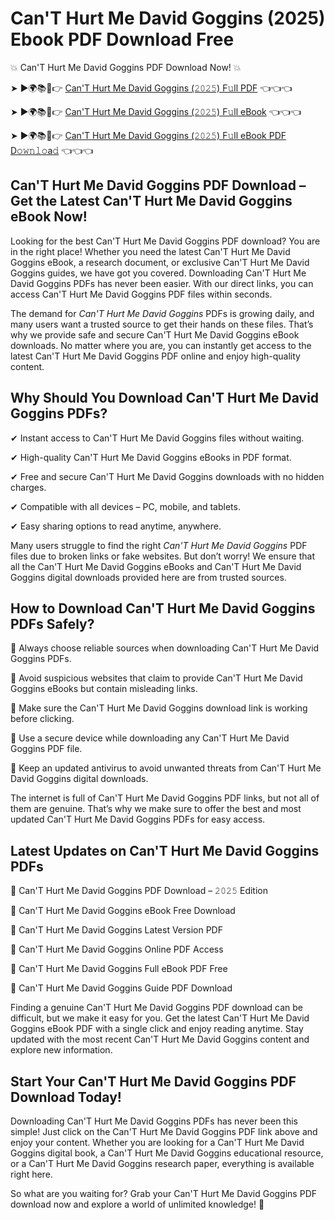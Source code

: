 # Can'T Hurt Me David Goggins (2025) Ebook PDF Download Free

💥 Can'T Hurt Me David Goggins PDF Download Now! 💥

➤ ►🌍📚📱👉 [Can'T Hurt Me David Goggins (𝟸𝟶𝟸𝟻) F𝚞ll PDF](https://getpdf.xyz/cant-hurt-me-david-goggins) 👈👈👈


➤ ►🌍📚📱👉 [Can'T Hurt Me David Goggins (𝟸𝟶𝟸𝟻) F𝚞ll eBook](https://getpdf.xyz/cant-hurt-me-david-goggins) 👈👈👈


➤ ►🌍📚📱👉 [Can'T Hurt Me David Goggins (𝟸𝟶𝟸𝟻) F𝚞ll eBook PDF D𝚘𝚠𝚗𝚕𝚘a𝚍](https://getpdf.xyz/cant-hurt-me-david-goggins) 👈👈👈


## Can'T Hurt Me David Goggins PDF Download – Get the Latest Can'T Hurt Me David Goggins eBook Now!

Looking for the best Can'T Hurt Me David Goggins PDF download? You are in the right place! Whether you need the latest Can'T Hurt Me David Goggins eBook, a research document, or exclusive Can'T Hurt Me David Goggins guides, we have got you covered. Downloading Can'T Hurt Me David Goggins PDFs has never been easier. With our direct links, you can access Can'T Hurt Me David Goggins PDF files within seconds.

The demand for *Can'T Hurt Me David Goggins* PDFs is growing daily, and many users want a trusted source to get their hands on these files. That’s why we provide safe and secure Can'T Hurt Me David Goggins eBook downloads. No matter where you are, you can instantly get access to the latest Can'T Hurt Me David Goggins PDF online and enjoy high-quality content.

## Why Should You Download Can'T Hurt Me David Goggins PDFs?

✔ Instant access to Can'T Hurt Me David Goggins files without waiting.

✔ High-quality Can'T Hurt Me David Goggins eBooks in PDF format.

✔ Free and secure Can'T Hurt Me David Goggins downloads with no hidden charges.

✔ Compatible with all devices – PC, mobile, and tablets.

✔ Easy sharing options to read anytime, anywhere.

Many users struggle to find the right *Can'T Hurt Me David Goggins* PDF files due to broken links or fake websites. But don’t worry! We ensure that all the Can'T Hurt Me David Goggins eBooks and Can'T Hurt Me David Goggins digital downloads provided here are from trusted sources.

## How to Download Can'T Hurt Me David Goggins PDFs Safely?

📌 Always choose reliable sources when downloading Can'T Hurt Me David Goggins PDFs.

📌 Avoid suspicious websites that claim to provide Can'T Hurt Me David Goggins eBooks but contain misleading links.

📌 Make sure the Can'T Hurt Me David Goggins download link is working before clicking.

📌 Use a secure device while downloading any Can'T Hurt Me David Goggins PDF file.

📌 Keep an updated antivirus to avoid unwanted threats from Can'T Hurt Me David Goggins digital downloads.

The internet is full of Can'T Hurt Me David Goggins PDF links, but not all of them are genuine. That’s why we make sure to offer the best and most updated Can'T Hurt Me David Goggins PDFs for easy access.

## Latest Updates on Can'T Hurt Me David Goggins PDFs

🔹 Can'T Hurt Me David Goggins PDF Download – 𝟸𝟶𝟸𝟻 Edition

🔹 Can'T Hurt Me David Goggins eBook Free Download

🔹 Can'T Hurt Me David Goggins Latest Version PDF

🔹 Can'T Hurt Me David Goggins Online PDF Access

🔹 Can'T Hurt Me David Goggins Full eBook PDF Free

🔹 Can'T Hurt Me David Goggins Guide PDF Download

Finding a genuine Can'T Hurt Me David Goggins PDF download can be difficult, but we make it easy for you. Get the latest Can'T Hurt Me David Goggins eBook PDF with a single click and enjoy reading anytime. Stay updated with the most recent Can'T Hurt Me David Goggins content and explore new information.

## Start Your Can'T Hurt Me David Goggins PDF Download Today!

Downloading Can'T Hurt Me David Goggins PDFs has never been this simple! Just click on the Can'T Hurt Me David Goggins PDF link above and enjoy your content. Whether you are looking for a Can'T Hurt Me David Goggins digital book, a Can'T Hurt Me David Goggins educational resource, or a Can'T Hurt Me David Goggins research paper, everything is available right here.

So what are you waiting for? Grab your Can'T Hurt Me David Goggins PDF download now and explore a world of unlimited knowledge! 🚀